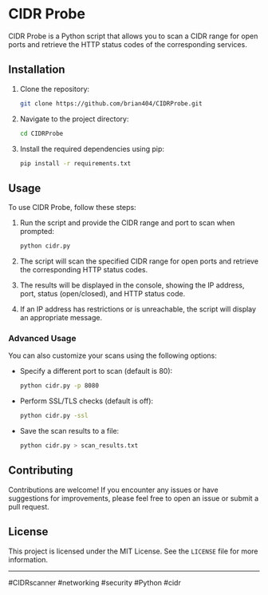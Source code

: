 # CIDR Probe

CIDR Probe is a Python script that allows you to scan a CIDR range for open ports and retrieve the HTTP status codes of the corresponding services.

## Installation

1. Clone the repository:

    ```bash
    git clone https://github.com/brian404/CIDRProbe.git
    ```

2. Navigate to the project directory:

    ```bash
    cd CIDRProbe
    ```

3. Install the required dependencies using pip:

    ```bash
    pip install -r requirements.txt
    ```

## Usage

To use CIDR Probe, follow these steps:

1. Run the script and provide the CIDR range and port to scan when prompted:

    ```bash
    python cidr.py
    ```

2. The script will scan the specified CIDR range for open ports and retrieve the corresponding HTTP status codes.

3. The results will be displayed in the console, showing the IP address, port, status (open/closed), and HTTP status code.

4. If an IP address has restrictions or is unreachable, the script will display an appropriate message.

### Advanced Usage

You can also customize your scans using the following options:

- Specify a different port to scan (default is 80):

    ```bash
    python cidr.py -p 8080
    ```

- Perform SSL/TLS checks (default is off):

    ```bash
    python cidr.py -ssl
    ```

- Save the scan results to a file:

    ```bash
    python cidr.py > scan_results.txt
    ```

## Contributing

Contributions are welcome! If you encounter any issues or have suggestions for improvements, please feel free to open an issue or submit a pull request.

## License

This project is licensed under the MIT License. See the `LICENSE` file for more information.

---

#CIDRscanner #networking #security #Python #cidr
